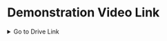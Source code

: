 # Demonstration Video Link
<details>
<summary>Go to Drive Link</summary>

[Demo Link](https://drive.google.com/file/d/11xBCAeHr5qhbp6O7cHBLixtF9ozEtlci/view?usp=sharing)
</details>